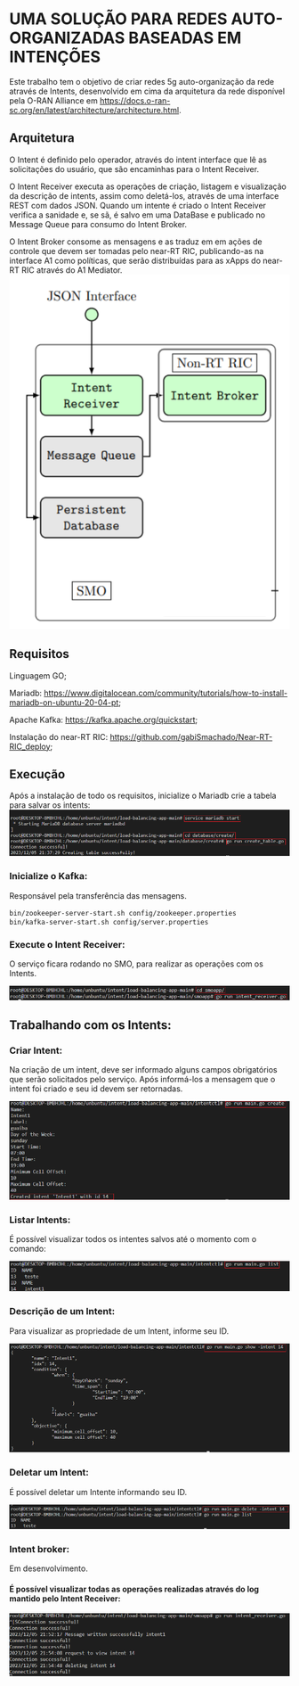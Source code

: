 # UMA SOLUÇÃO PARA REDES AUTO-ORGANIZADAS BASEADAS EM INTENÇÕES
Este trabalho tem o objetivo de criar redes 5g auto-organização da rede através de Intents, desenvolvido em cima da arquitetura da rede disponível pela O-RAN Alliance em https://docs.o-ran-sc.org/en/latest/architecture/architecture.html.

## Arquitetura

O Intent é definido pelo operador, através do intent interface que lê as solicitações do usuário, que são encaminhas para o Intent Receiver.

O Intent Receiver executa as operações de criação, listagem e visualização da descrição de intents, assim como deletá-los, através de uma interface REST com dados JSON. Quando um intente é criado o Intent Receiver verifica a sanidade e, se sã, é salvo em uma DataBase e publicado no Message Queue para consumo do Intent Broker.

O Intent Broker consome as mensagens e as traduz em em ações de controle que devem ser tomadas pelo near-RT RIC, publicando-as na interface A1 como políticas, que serão distribuídas para as xApps do near-RT RIC através do A1 Mediator.
![Alt text](/arqu.png)

## Requisitos 
Linguagem GO;

Mariadb: https://www.digitalocean.com/community/tutorials/how-to-install-mariadb-on-ubuntu-20-04-pt;

Apache Kafka: https://kafka.apache.org/quickstart;

Instalação do near-RT RIC: https://github.com/gabiSmachado/Near-RT-RIC_deploy;

## Execução

Após a instalação de todo os requisitos, inicialize o Mariadb crie a tabela para salvar os intents:
![Alt text](/imgs/createTable.png)


### Inicialize o Kafka: 
Responsável pela transferência das mensagens.
```
bin/zookeeper-server-start.sh config/zookeeper.properties
bin/kafka-server-start.sh config/server.properties
```
### Execute o Intent Receiver: 

O serviço ficara rodando no SMO, para realizar as operações com os Intents.

![Alt text](/imgs/receiver.png)

## Trabalhando com os Intents:

### Criar Intent: 
Na criação de um intent, deve ser informado alguns campos obrigatórios que serão solicitados pelo serviço.
Após informá-los a mensagem que o intent foi criado e seu id devem ser retornadas.

![Alt text](/imgs/createIntent.png)

### Listar Intents: 
É possível visualizar todos os intentes salvos até o momento com o comando:

![Alt text](/imgs/listIntent.png)

### Descrição de um Intent: 
Para visualizar as propriedade de um Intent, informe seu ID.

![Alt text](/imgs/show.png)

### Deletar um Intent:
É possível deletar um Intente informando seu ID.

![Alt text](/imgs/delete.png)

### Intent broker:
Em desenvolvimento.

#### É possível visualizar todas as operações realizadas através do log mantido pelo Intent Receiver:

![Alt text](/imgs/log.png)
